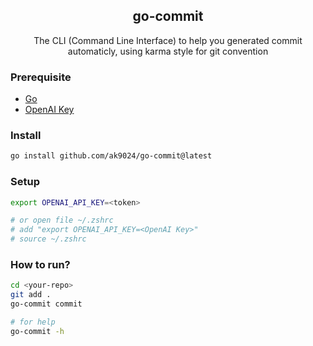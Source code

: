 <div align="center">
    <h2>go-commit</h2>
    <p>The CLI (Command Line Interface) to help you generated commit automaticly, using karma style for git convention</p>
</div>

### Prerequisite

- [Go](https://go.dev/doc/install)
- [OpenAI Key](https://platform.openai.com/account/api-keys)

### Install

```bash
go install github.com/ak9024/go-commit@latest
```

### Setup

```bash
export OPENAI_API_KEY=<token>

# or open file ~/.zshrc
# add "export OPENAI_API_KEY=<OpenAI Key>"
# source ~/.zshrc
```

### How to run?

```bash
cd <your-repo>
git add .
go-commit commit

# for help
go-commit -h
```
